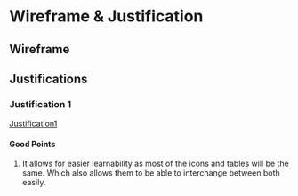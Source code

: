 # Wireframe & Justification

## Wireframe

## Justifications

### Justification 1

[Justification1](assets/MobileExample-ResultViewer.png)

#### Good Points
1. It allows for easier learnability as most of the icons and tables will be the same.
   Which also allows them to be able to interchange between both easily.